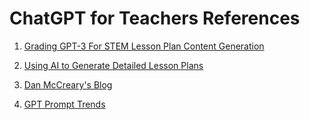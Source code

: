 # ChatGPT for Teachers References

1. [Grading GPT-3 For STEM Lesson Plan Content Generation](https://medium.com/towards-data-science/grading-gpt-3-for-stem-lesson-plan-content-generation-c8d9d1f59806)
1. [Using AI to Generate Detailed Lesson Plans](https://dmccreary.medium.com/using-al-to-generate-detailed-lesson-plans-29a5af200a6a)
2. [Dan McCreary's Blog](https://medium.com/@dmccreary/chatgpt-and-knowledge-strategy-864ff31ee03c)

3. [GPT Prompt Trends](https://flowgpt.com/prompts/e60db05a-56f3-4130-b17f-7df01a845fea)